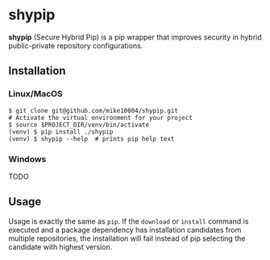 # shypip

**shypip** (Secure Hybrid Pip) is a pip wrapper that improves security in 
hybrid public-private repository configurations.

## Installation

### Linux/MacOS

    $ git clone git@github.com/mike10004/shypip.git
    # Activate the virtual environment for your project
    $ source $PROJECT_DIR/venv/bin/activate
    (venv) $ pip install ./shypip
    (venv) $ shypip --help  # prints pip help text

### Windows

TODO

## Usage

Usage is exactly the same as `pip`. If the `download` or `install` command is 
executed and a package dependency has installation candidates from multiple
repositories, the installation will fail instead of pip selecting the candidate 
with highest version.

